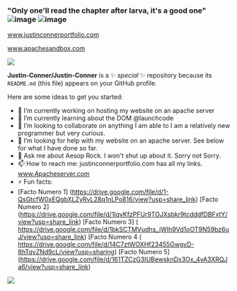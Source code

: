 ### "Only one'll read the chapter after larva, it's a good one" ![image](https://user-images.githubusercontent.com/122805784/218510316-b9583deb-c6de-4ff2-9b3a-87eb0ecef16f.png) ![image](https://user-images.githubusercontent.com/122805784/218510476-b5354eff-d116-48b0-bc33-6f90472d43e7.png)
www.justinconnerportfolio.com

www.apachesandbox.com

<!--

![](https://komarev.com/ghpvc/?username=your-github-username&color=brightgreen)
![](https://komarev.com/ghpvc/?username=your-github-username&style=flat-square)  -->
![](https://komarev.com/ghpvc/?username=Justin-Conner&color=brightgreen&style=flat-square&label=PROFILE+PEEPERS )

**Justin-Conner/Justin-Conner** is a ✨ _special_ ✨ repository because its `README.md` (this file) appears on your GitHub profile.

Here are some ideas to get you started:

- 🔭 I’m currently working on hosting my website on an apache server
- 🌱 I’m currently learning about the DOM @launchcode
- 👯 I’m looking to collaborate on anything I am able to I am a relatively new programmer but very curious.
- 🤔 I’m looking for help with my website on an apache server. See below for what I have done so far. 
- 💬 Ask me about Aesop Rock. I won't shut up about it. Sorry not Sorry.
- 📫 How to reach me: justinconnerportfolio.com has all my links. www.Apacheserver.com
- ⚡ Fun facts: 
- [Facto Numero 1] (https://drive.google.com/file/d/1-QsGtcfW0xEQgbXLZyRvL28q1nLPo816/view?usp=share_link)
  [Facto Numero 2] (https://drive.google.com/file/d/1lqvKfzPFUr9TOJXsbkr9tcdddfDBFxtY/view?usp=share_link)
  [Facto Numero 3] ( https://drive.google.com/file/d/1bkSCTMVudhs_jWIh9Vd1oOT9N59bz6uJ/view?usp=share_link)
  [Facto Numero 4 ( https://drive.google.com/file/d/14C7ztWOXHf23455GwgvD-8hTqvZNd9cL/view?usp=sharing)
  [Facto Numero 5] (https://drive.google.com/file/d/161TZCzG3IUBewsknDx3Ox_4vA3XRQJa6/view?usp=share_link)

![](https://hit.yhype.me/github/profile?user_id=122805784)

